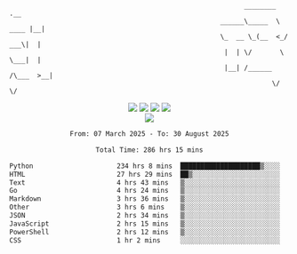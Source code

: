 ```
                                                           ________        .__ 
                                                     ______\_____  \  ____ |__|
                                                     \_  __ \_(__  <_/ ___\|  |
                                                      |  | \/       \  \___|  |
                                                      |__| /______  /\___  >__|
                                                                  \/     \/    
```

<div align="center">
  <img src="https://komarev.com/ghpvc/?username=r3ci&label=Profile%20views&color=000000&style=for-the-badge"/>
  <img src="https://img.shields.io/github/followers/R3CI?color=black&style=for-the-badge&logo=github&label=Follows"/>
  <img src="https://img.shields.io/github/stars/R3CI?color=black&style=for-the-badge&logo=github&label=Stars"/>
 
  <img src="https://github-widgetbox.vercel.app/api/profile?username=R3CI&data=followers,repositories,stars,commits&theme=rgb">
  <br>

  <img src="https://github-widgetbox.vercel.app/api/skills?languages=python,go,json&theme=rgb&includeNames=true">
  <br>
  
</p>

<!--START_SECTION:waka-->

```txt
From: 07 March 2025 - To: 30 August 2025

Total Time: 286 hrs 15 mins

Python                     234 hrs 8 mins  ████████████████████▒░░░░   80.92 %
HTML                       27 hrs 29 mins  ██▒░░░░░░░░░░░░░░░░░░░░░░   09.50 %
Text                       4 hrs 43 mins   ▒░░░░░░░░░░░░░░░░░░░░░░░░   01.63 %
Go                         4 hrs 24 mins   ▒░░░░░░░░░░░░░░░░░░░░░░░░   01.52 %
Markdown                   3 hrs 36 mins   ▒░░░░░░░░░░░░░░░░░░░░░░░░   01.25 %
Other                      3 hrs 6 mins    ▒░░░░░░░░░░░░░░░░░░░░░░░░   01.07 %
JSON                       2 hrs 34 mins   ▒░░░░░░░░░░░░░░░░░░░░░░░░   00.89 %
JavaScript                 2 hrs 15 mins   ▒░░░░░░░░░░░░░░░░░░░░░░░░   00.78 %
PowerShell                 2 hrs 12 mins   ▒░░░░░░░░░░░░░░░░░░░░░░░░   00.76 %
CSS                        1 hr 2 mins     ░░░░░░░░░░░░░░░░░░░░░░░░░   00.36 %
```

<!--END_SECTION:waka-->
